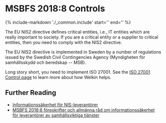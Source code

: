 # MSBFS 2018:8 Controls

{%
   include-markdown './_common.include'
   start='<!--legal-disclaimer-start-->'
   end='<!--legal-disclaimer-end-->'
%}

The EU NIS2 directive defines critical entities, i.e., IT entities which are really important to society.
If you are a critical entity or a supplier to critical entities, then you need to comply with the NIS2 directive.

The EU NIS2 directive is implemented in Sweden by a number of regulations issued by the Swedish Civil Contingencies Agency (Myndigheten för samhällsskydd och beredskap -- MSB).

Long story short, you need to implement ISO 27001.
See the [ISO 27001 Control page](iso-27001.md) to learn more about how Welkin helps.

## Further Reading

- [Informationssäkerhet för NIS-leverantörer](https://www.msb.se/sv/amnesomraden/informationssakerhet-cybersakerhet-och-sakra-kommunikationer/nis-direktivet/informationssakerhet-for-nis-leverantorer/)
- [MSBFS 2018:8 föreskrifter och allmänna råd om informationssäkerhet för leverantörer av samhällsviktiga tjänster](https://www.msb.se/sv/regler/gallande-regler/krisberedskap-och-informationssakerhet/msbfs-20188/)

